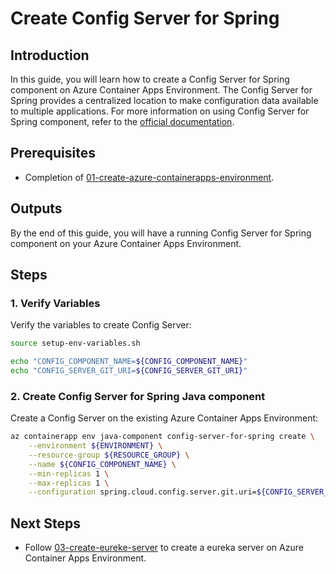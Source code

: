 # Create Config Server for Spring
## Introduction
In this guide, you will learn how to create a Config Server for Spring component on Azure Container Apps Environment. The Config Server for Spring provides a centralized location to make configuration data available to multiple applications. For more information on using Config Server for Spring component, refer to the [official documentation](https://learn.microsoft.com/azure/container-apps/java-config-server-usage).

## Prerequisites
- Completion of [01-create-azure-containerapps-environment](./01-create-azure-containerapps-environment.md).

## Outputs
By the end of this guide, you will have a running Config Server for Spring component on your Azure Container Apps Environment.

## Steps

### 1. Verify Variables
Verify the variables to create Config Server:
```bash
source setup-env-variables.sh

echo "CONFIG_COMPONENT_NAME=${CONFIG_COMPONENT_NAME}"
echo "CONFIG_SERVER_GIT_URI=${CONFIG_SERVER_GIT_URI}"
```

### 2. Create Config Server for Spring Java component
Create a Config Server on the existing Azure Container Apps Environment:
```bash
az containerapp env java-component config-server-for-spring create \
    --environment ${ENVIRONMENT} \
    --resource-group ${RESOURCE_GROUP} \
    --name ${CONFIG_COMPONENT_NAME} \
    --min-replicas 1 \
    --max-replicas 1 \
    --configuration spring.cloud.config.server.git.uri=${CONFIG_SERVER_GIT_URI}
```

## Next Steps

- Follow [03-create-eureke-server](./03-create-eureke-server.md) to create a eureka server on Azure Container Apps Environment.